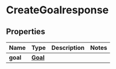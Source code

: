 

# CreateGoalresponse


## Properties

| Name | Type | Description | Notes |
|------------ | ------------- | ------------- | -------------|
|**goal** | [**Goal**](Goal.md) |  |  |



